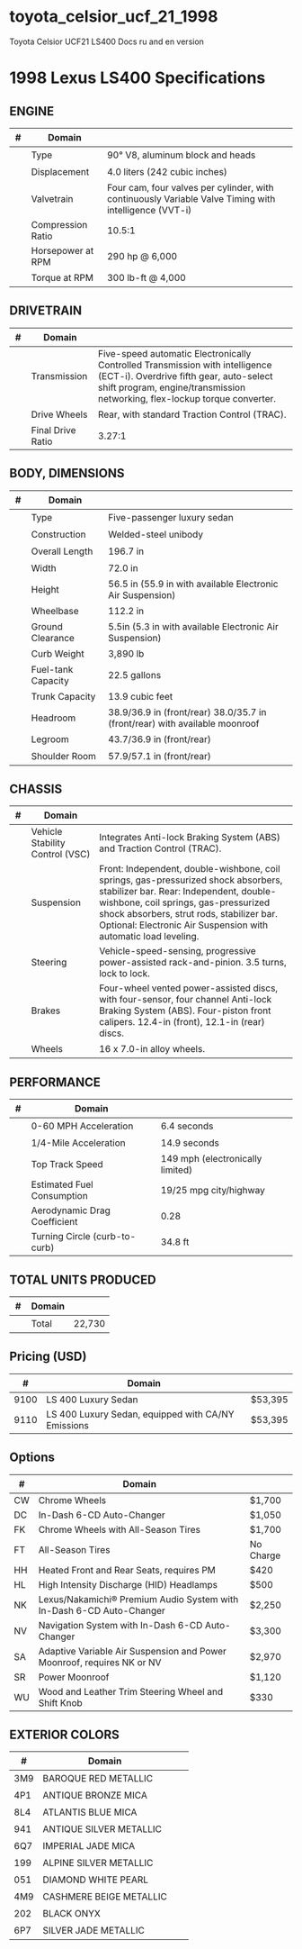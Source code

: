 # toyota_celsior_ucf_21_1998
Toyota Celsior UCF21 LS400 Docs ru and en version

# 1998 Lexus LS400 Specifications

## ENGINE
| #   | Domain                       | ㅤ |
| --- | ---------------------------- | ------- |
| ㅤ   | Type                         | 90° V8, aluminum block and heads |
| ㅤ   | Displacement                 | 4.0 liters (242 cubic inches) |
| ㅤ   | Valvetrain                   | Four cam, four valves per cylinder, with continuously Variable Valve Timing with intelligence (VVT-i) |
| ㅤ   | Compression Ratio            | 10.5:1 |
| ㅤ   | Horsepower at RPM            | 290 hp @ 6,000 |
| ㅤ   | Torque at RPM                | 300 lb-ft @ 4,000 |

## DRIVETRAIN
| #   | Domain                       | ㅤ |
| --- | ---------------------------- | ------- |
| ㅤ   | Transmission                 | Five-speed automatic Electronically Controlled Transmission with intelligence (ECT-i). Overdrive fifth gear, auto-select shift program, engine/transmission networking, flex-lockup torque converter. |
| ㅤ   | Drive Wheels                 | Rear, with standard Traction Control (TRAC). |
| ㅤ   | Final Drive Ratio             | 3.27:1 |

## BODY, DIMENSIONS
| #   | Domain                       | ㅤ |
| --- | ---------------------------- | ------- |
| ㅤ   | Type                         | Five-passenger luxury sedan |
| ㅤ   | Construction                 | Welded-steel unibody |
| ㅤ   | Overall Length               | 196.7 in |
| ㅤ   | Width                        | 72.0 in |
| ㅤ   | Height                       | 56.5 in (55.9 in with available Electronic Air Suspension) |
| ㅤ   | Wheelbase                    | 112.2 in |
| ㅤ   | Ground Clearance             | 5.5in (5.3 in with available Electronic Air Suspension) |
| ㅤ   | Curb Weight                  | 3,890 lb |
| ㅤ   | Fuel-tank Capacity           | 22.5 gallons |
| ㅤ   | Trunk Capacity               | 13.9 cubic feet |
| ㅤ   | Headroom                     | 38.9/36.9 in (front/rear) 38.0/35.7 in (front/rear) with available moonroof |
| ㅤ   | Legroom                      | 43.7/36.9 in (front/rear) |
| ㅤ   | Shoulder Room                | 57.9/57.1 in (front/rear) |

## CHASSIS
| #   | Domain                       | ㅤ |
| --- | ---------------------------- | ------- |
| ㅤ   | Vehicle Stability Control (VSC) | Integrates Anti-lock Braking System (ABS) and Traction Control (TRAC). |
| ㅤ   | Suspension                   | Front: Independent, double-wishbone, coil springs, gas-pressurized shock absorbers, stabilizer bar. Rear: Independent, double-wishbone, coil springs, gas-pressurized shock absorbers, strut rods, stabilizer bar. Optional: Electronic Air Suspension with automatic load leveling. |
| ㅤ   | Steering                     | Vehicle-speed-sensing, progressive power-assisted rack-and-pinion. 3.5 turns, lock to lock. |
| ㅤ   | Brakes                       | Four-wheel vented power-assisted discs, with four-sensor, four channel Anti-lock Braking System (ABS). Four-piston front calipers. 12.4-in (front), 12.1-in (rear) discs. |
| ㅤ   | Wheels                       | 16 x 7.0-in alloy wheels. |

## PERFORMANCE
| #   | Domain                       | ㅤ |
| --- | ---------------------------- | ------- |
| ㅤ   | 0-60 MPH Acceleration        | 6.4 seconds |
| ㅤ   | 1/4-Mile Acceleration        | 14.9 seconds |
| ㅤ   | Top Track Speed              | 149 mph (electronically limited) |
| ㅤ   | Estimated Fuel Consumption   | 19/25 mpg city/highway |
| ㅤ   | Aerodynamic Drag Coefficient | 0.28 |
| ㅤ   | Turning Circle (curb-to-curb)| 34.8 ft |

## TOTAL UNITS PRODUCED
| #   | Domain                       | ㅤ |
| --- | ---------------------------- | ------- |
| ㅤ   | Total                        | 22,730 |

## Pricing (USD)
| #   | Domain                       | ㅤ |
| --- | ---------------------------- | ------- |
| 9100| LS 400 Luxury Sedan          | $53,395 |
| 9110| LS 400 Luxury Sedan, equipped with CA/NY Emissions | $53,395 |

## Options
| #   | Domain                       | ㅤ |
| --- | ---------------------------- | ------- |
| CW  | Chrome Wheels                | $1,700 |
| DC  | In-Dash 6-CD Auto-Changer    | $1,050 |
| FK  | Chrome Wheels with All-Season Tires | $1,700 |
| FT  | All-Season Tires             | No Charge |
| HH  | Heated Front and Rear Seats, requires PM | $420 |
| HL  | High Intensity Discharge (HID) Headlamps | $500 |
| NK  | Lexus/Nakamichi® Premium Audio System with In-Dash 6-CD Auto-Changer | $2,250 |
| NV  | Navigation System with In-Dash 6-CD Auto-Changer | $3,300 |
| SA  | Adaptive Variable Air Suspension and Power Moonroof, requires NK or NV | $2,970 |
| SR  | Power Moonroof               | $1,120 |
| WU  | Wood and Leather Trim Steering Wheel and Shift Knob | $330 |

## EXTERIOR COLORS
| #   | Domain                       | ㅤ |
| --- | ---------------------------- | ------- |
| 3M9 | BAROQUE RED METALLIC         | ㅤ |
| 4P1 | ANTIQUE BRONZE MICA          | ㅤ |
| 8L4 | ATLANTIS BLUE MICA           | ㅤ |
| 941 | ANTIQUE SILVER METALLIC      | ㅤ |
| 6Q7 | IMPERIAL JADE MICA           | ㅤ |
| 199 | ALPINE SILVER METALLIC       | ㅤ |
| 051 | DIAMOND WHITE PEARL          | ㅤ |
| 4M9 | CASHMERE BEIGE METALLIC      | ㅤ |
| 202 | BLACK ONYX                   | ㅤ |
| 6P7 | SILVER JADE METALLIC         | ㅤ |
